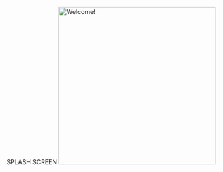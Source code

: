 SPLASH SCREEN
<img width="357" alt="Welcome!" src="https://github.com/vargoalfonso/CRUD-GetX/assets/86717471/155c46dc-7c1e-4aa4-8153-83639fc8435a">

